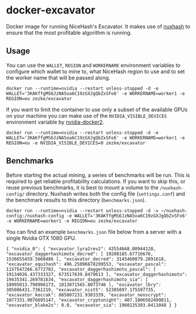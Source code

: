 # docker-excavator

Docker image for running NiceHash's Excavator. It makes use of [nuxhash](https://github.com/YoRyan/nuxhash) to ensure that the most profitable algorithm is running.

## Usage

You can use the `WALLET`, `REGION` and `WORKERNAME` environment variables to configure which wallet to mine to, what NiceHash region to use and to set the worker name that will be passed along.

`docker run --runtime=nvidia --restart unless-stopped -d -e WALLET='3KAKffgMS6JzNA5oa6C19zGXJgQbZxSFo6' -e WORKERNAME=worker1 -e REGION=eu zezke/excavator`

If you want to limit the container to use only a subset of the available GPUs on your machine you can make use of the `NVIDIA_VISIBLE_DEVICES` environment variable by [nvidia-docker2](https://github.com/NVIDIA/nvidia-docker/wiki/Usage).

`docker run --runtime=nvidia --restart unless-stopped -d -e WALLET='3KAKffgMS6JzNA5oa6C19zGXJgQbZxSFo6' -e WORKERNAME=worker1 -e REGION=eu -e NVIDIA_VISIBLE_DEVICES=0 zezke/excavator`

## Benchmarks

Before starting the actual mining, a series of benchmarks will be run. This is required to get reliable profitability calculations. If you want to skip this, or reuse previous benchmarks, it is best to mount a volume to the `/nuxhash-config/` directory. Nuxhash writes both the config file (`settings.conf`) and the benchmark results to this directory (`benchmarks.json`).

`docker run --runtime=nvidia --restart unless-stopped -d -v ~/nuxhash-config:/nuxhash-config -e WALLET='3KAKffgMS6JzNA5oa6C19zGXJgQbZxSFo6' -e WORKERNAME=worker1 -e REGION=eu zezke/excavator`

You can find an example `benchmarks.json` file below from a server with a single Nvidia GTX 1080 GPU.

`{
    "nvidia_0": {
        "excavator_lyra2rev2": 43554668.00944128,
        "excavator_daggerhashimoto_decred": [
            19208185.67716676,
            1536655459.5660486
        ],
        "excavator_decred": 3145460079.2091618,
        "excavator_equihash": 496.25096678299553,
        "excavator_pascal": 1157547266.6772702,
        "excavator_daggerhashimoto_pascal": [
            19134026.437333327,
            673517639.8479613
        ],
        "excavator_daggerhashimoto": 19435341.269781634,
        "excavator_daggerhashimoto_sia": [
            18995013.790986173,
            1013071565.8073746
        ],
        "excavator_lbry": 305086431.7361219,
        "excavator_nist5": 52305897.175597735,
        "excavator_keccak": 885807231.9303339,
        "excavator_neoscrypt": 1077331.9076695147,
        "excavator_cryptonight": 407.1806582499811,
        "excavator_blake2s": 0.0,
        "excavator_sia": 1960135393.0411048
    }
}`